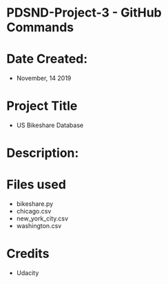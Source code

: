 # PDSND-Project-3 - GitHub Commands 

# Date Created:
* November, 14 2019

# Project Title
* US Bikeshare Database 

# Description:


# Files used
* bikeshare.py
* chicago.csv 
* new_york_city.csv 
* washington.csv

# Credits
* Udacity 

